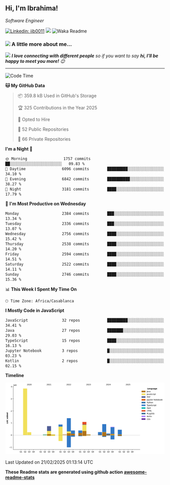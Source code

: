 <h2>Hi, I'm Ibrahima! </h2>
<p><em>Software Engineer 
</em></p>


[![Linkedin: iib0011](https://img.shields.io/badge/-iib0011-blue?style=flat-square&logo=Linkedin&logoColor=white&link=https://www.linkedin.com/in/iib0011/)](https://www.linkedin.com/in/iib0011/)
![](https://visitor-badge.glitch.me/badge?page_id=iib0011)
![Waka Readme](https://github.com/iib0011/iib0011/workflows/Waka%20Readme/badge.svg)


### <img src="https://media.giphy.com/media/VgCDAzcKvsR6OM0uWg/giphy.gif" width="50"> A little more about me...  


<img src="https://media.giphy.com/media/LnQjpWaON8nhr21vNW/giphy.gif" width="60"> <em><b>I love connecting with different people</b> so if you want to say <b>hi, I'll be happy to meet you more!</b> 😊</em>

---
<!--START_SECTION:waka-->
![Code Time](http://img.shields.io/badge/Code%20Time-4%2C406%20hrs%2022%20mins-blue)

**🐱 My GitHub Data** 

> 📦 359.8 kB Used in GitHub's Storage 
 > 
> 🏆 325 Contributions in the Year 2025
 > 
> 💼 Opted to Hire
 > 
> 📜 52 Public Repositories 
 > 
> 🔑 66 Private Repositories 
 > 
**I'm a Night 🦉** 

```text
🌞 Morning                1757 commits        ██░░░░░░░░░░░░░░░░░░░░░░░   09.83 % 
🌆 Daytime                6096 commits        █████████░░░░░░░░░░░░░░░░   34.10 % 
🌃 Evening                6842 commits        ██████████░░░░░░░░░░░░░░░   38.27 % 
🌙 Night                  3181 commits        ████░░░░░░░░░░░░░░░░░░░░░   17.79 % 
```
📅 **I'm Most Productive on Wednesday** 

```text
Monday                   2384 commits        ███░░░░░░░░░░░░░░░░░░░░░░   13.34 % 
Tuesday                  2336 commits        ███░░░░░░░░░░░░░░░░░░░░░░   13.07 % 
Wednesday                2756 commits        ████░░░░░░░░░░░░░░░░░░░░░   15.42 % 
Thursday                 2538 commits        ████░░░░░░░░░░░░░░░░░░░░░   14.20 % 
Friday                   2594 commits        ████░░░░░░░░░░░░░░░░░░░░░   14.51 % 
Saturday                 2522 commits        ████░░░░░░░░░░░░░░░░░░░░░   14.11 % 
Sunday                   2746 commits        ████░░░░░░░░░░░░░░░░░░░░░   15.36 % 
```


📊 **This Week I Spent My Time On** 

```text
🕑︎ Time Zone: Africa/Casablanca
```

**I Mostly Code in JavaScript** 

```text
JavaScript               32 repos            █████████░░░░░░░░░░░░░░░░   34.41 % 
Java                     27 repos            ███████░░░░░░░░░░░░░░░░░░   29.03 % 
TypeScript               15 repos            ████░░░░░░░░░░░░░░░░░░░░░   16.13 % 
Jupyter Notebook         3 repos             █░░░░░░░░░░░░░░░░░░░░░░░░   03.23 % 
Kotlin                   2 repos             █░░░░░░░░░░░░░░░░░░░░░░░░   02.15 % 
```



**Timeline**

![Lines of Code chart](https://raw.githubusercontent.com/iib0011/iib0011/master/assets/bar_graph.png)


 Last Updated on 21/02/2025 01:13:14 UTC
<!--END_SECTION:waka-->

**These Readme stats are generated using github action [awesome-readme-stats](https://github.com/iib0011/waka-readme-stats)**
